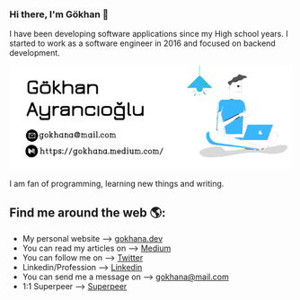 ### Hi there, I'm Gökhan 👋

I have been developing software applications since my High school years. I started to work as a software engineer in 2016 and focused on backend development.

<img src="/aboutme.png" alt="G-khan software engineer and blogger">

 I am fan of programming, learning new things and writing.

## Find me around the web 🌎:
- My personal website  ⟶  <a href="https://gokhana.dev/">gokhana.dev</a>
- You can read my articles on  ⟶  <a href="https://gokhana.medium.com/">Medium</a> 
- You can follow me on  ⟶  <a href="https://twitter.com/gokhanadev">Twitter</a>
- Linkedin/Profession  ⟶  <a href="https://www.linkedin.com/in/gokhanadev/">Linkedin</a> 
- You can send me a message on  ⟶  <a class="line" target="_blank" href="mailto:gkhan.a.06@gmail.com"> gokhana@mail.com</a>
- 1:1 Superpeer ⟶ [Superpeer](https://superpeer.com/gokhana)
